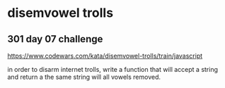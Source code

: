 # disemvowel trolls
## 301 day 07 challenge

https://www.codewars.com/kata/disemvowel-trolls/train/javascript

in order to disarm internet trolls, write a function that will accept a string and return a the same string will all vowels removed.